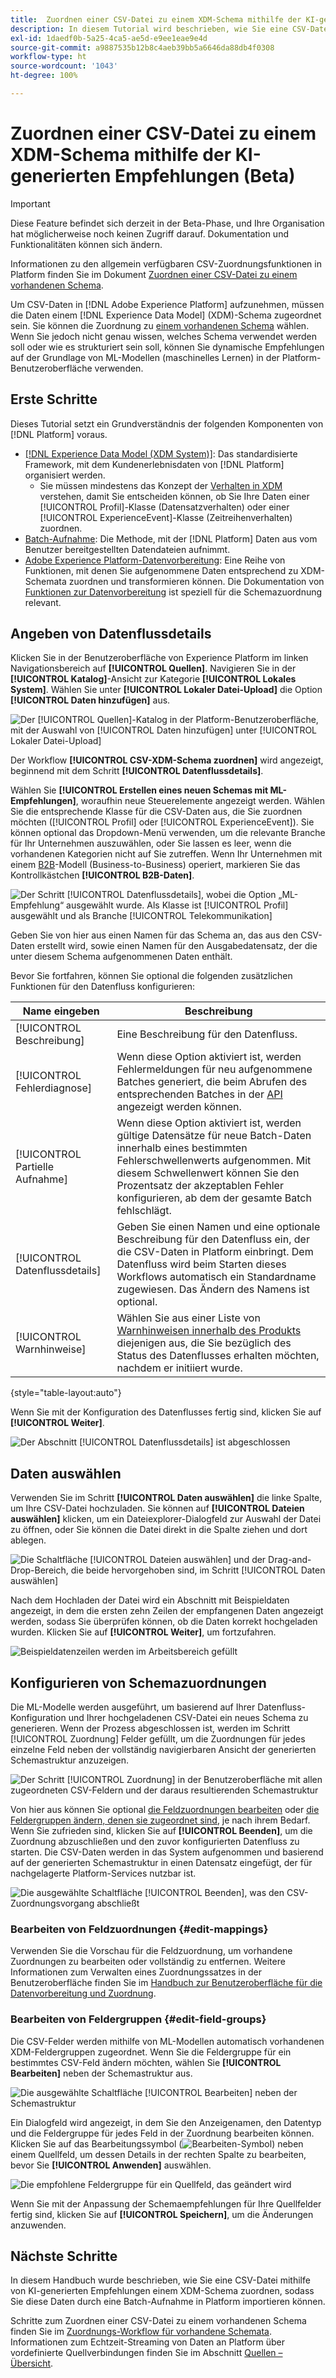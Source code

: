 ```yaml
---
title:  Zuordnen einer CSV-Datei zu einem XDM-Schema mithilfe der KI-generierten Empfehlungen (Beta)
description: In diesem Tutorial wird beschrieben, wie Sie eine CSV-Datei mithilfe von KI-generierten Empfehlungen einem XDM-Schema zuordnen.
exl-id: 1daedf0b-5a25-4ca5-ae5d-e9ee1eae9e4d
source-git-commit: a9887535b12b8c4aeb39bb5a6646da88db4f0308
workflow-type: ht
source-wordcount: '1043'
ht-degree: 100%

---
```


# Zuordnen einer CSV-Datei zu einem XDM-Schema mithilfe der KI-generierten Empfehlungen (Beta)

>[!IMPORTANT]
>
>Diese Feature befindet sich derzeit in der Beta-Phase, und Ihre Organisation hat möglicherweise noch keinen Zugriff darauf. Dokumentation und Funktionalitäten können sich ändern.
>
>Informationen zu den allgemein verfügbaren CSV-Zuordnungsfunktionen in Platform finden Sie im Dokument [Zuordnen einer CSV-Datei zu einem vorhandenen Schema](./existing-schema.md).

Um CSV-Daten in [!DNL Adobe Experience Platform] aufzunehmen, müssen die Daten einem [!DNL Experience Data Model] (XDM)-Schema zugeordnet sein. Sie können die Zuordnung zu [einem vorhandenen Schema](./existing-schema.md) wählen. Wenn Sie jedoch nicht genau wissen, welches Schema verwendet werden soll oder wie es strukturiert sein soll, können Sie dynamische Empfehlungen auf der Grundlage von ML-Modellen (maschinelles Lernen) in der Platform-Benutzeroberfläche verwenden.

## Erste Schritte

Dieses Tutorial setzt ein Grundverständnis der folgenden Komponenten von [!DNL Platform] voraus.

* [[!DNL Experience Data Model (XDM System)]](../../../xdm/home.md): Das standardisierte Framework, mit dem Kundenerlebnisdaten von [!DNL Platform] organisiert werden.
   * Sie müssen mindestens das Konzept der [Verhalten in XDM](../../../xdm/home.md#data-behaviors) verstehen, damit Sie entscheiden können, ob Sie Ihre Daten einer [!UICONTROL Profil]-Klasse (Datensatzverhalten) oder einer [!UICONTROL ExperienceEvent]-Klasse (Zeitreihenverhalten) zuordnen.
* [Batch-Aufnahme](../../batch-ingestion/overview.md): Die Methode, mit der [!DNL Platform] Daten aus vom Benutzer bereitgestellten Datendateien aufnimmt.
* [Adobe Experience Platform-Datenvorbereitung](../../batch-ingestion/overview.md): Eine Reihe von Funktionen, mit denen Sie aufgenommene Daten entsprechend zu XDM-Schemata zuordnen und transformieren können. Die Dokumentation von [Funktionen zur Datenvorbereitung](../../../data-prep/functions.md) ist speziell für die Schemazuordnung relevant.

## Angeben von Datenflussdetails

Klicken Sie in der Benutzeroberfläche von Experience Platform im linken Navigationsbereich auf **[!UICONTROL Quellen]**. Navigieren Sie in der **[!UICONTROL Katalog]**-Ansicht zur Kategorie **[!UICONTROL Lokales System]**. Wählen Sie unter **[!UICONTROL Lokaler Datei-Upload]** die Option **[!UICONTROL Daten hinzufügen]** aus.

![Der [!UICONTROL Quellen]-Katalog in der Platform-Benutzeroberfläche, mit der Auswahl von [!UICONTROL Daten hinzufügen] unter [!UICONTROL Lokaler Datei-Upload]](../../images/tutorials/map-csv-recommendations/local-file-upload.png)

Der Workflow **[!UICONTROL CSV-XDM-Schema zuordnen]** wird angezeigt, beginnend mit dem Schritt **[!UICONTROL Datenflussdetails]**.

Wählen Sie **[!UICONTROL Erstellen eines neuen Schemas mit ML-Empfehlungen]**, woraufhin neue Steuerelemente angezeigt werden. Wählen Sie die entsprechende Klasse für die CSV-Daten aus, die Sie zuordnen möchten ([!UICONTROL Profil] oder [!UICONTROL ExperienceEvent]). Sie können optional das Dropdown-Menü verwenden, um die relevante Branche für Ihr Unternehmen auszuwählen, oder Sie lassen es leer, wenn die vorhandenen Kategorien nicht auf Sie zutreffen. Wenn Ihr Unternehmen mit einem [B2B](../../../xdm/tutorials/relationship-b2b.md)-Modell (Business-to-Business) operiert, markieren Sie das Kontrollkästchen **[!UICONTROL B2B-Daten]**.

![Der Schritt [!UICONTROL Datenflussdetails], wobei die Option „ML-Empfehlung“ ausgewählt wurde. Als Klasse ist [!UICONTROL Profil] ausgewählt und als Branche [!UICONTROL Telekommunikation]](../../images/tutorials/map-csv-recommendations/select-class-and-industry.png)

Geben Sie von hier aus einen Namen für das Schema an, das aus den CSV-Daten erstellt wird, sowie einen Namen für den Ausgabedatensatz, der die unter diesem Schema aufgenommenen Daten enthält.

Bevor Sie fortfahren, können Sie optional die folgenden zusätzlichen Funktionen für den Datenfluss konfigurieren:

| Name eingeben | Beschreibung |
| --- | --- |
| [!UICONTROL Beschreibung] | Eine Beschreibung für den Datenfluss. |
| [!UICONTROL Fehlerdiagnose] | Wenn diese Option aktiviert ist, werden Fehlermeldungen für neu aufgenommene Batches generiert, die beim Abrufen des entsprechenden Batches in der [API](../../batch-ingestion/api-overview.md) angezeigt werden können. |
| [!UICONTROL Partielle Aufnahme] | Wenn diese Option aktiviert ist, werden gültige Datensätze für neue Batch-Daten innerhalb eines bestimmten Fehlerschwellenwerts aufgenommen. Mit diesem Schwellenwert können Sie den Prozentsatz der akzeptablen Fehler konfigurieren, ab dem der gesamte Batch fehlschlägt. |
| [!UICONTROL Datenflussdetails] | Geben Sie einen Namen und eine optionale Beschreibung für den Datenfluss ein, der die CSV-Daten in Platform einbringt. Dem Datenfluss wird beim Starten dieses Workflows automatisch ein Standardname zugewiesen. Das Ändern des Namens ist optional. |
| [!UICONTROL Warnhinweise] | Wählen Sie aus einer Liste von [Warnhinweisen innerhalb des Produkts](../../../observability/alerts/overview.md) diejenigen aus, die Sie bezüglich des Status des Datenflusses erhalten möchten, nachdem er initiiert wurde. |

{style="table-layout:auto"}

Wenn Sie mit der Konfiguration des Datenflusses fertig sind, klicken Sie auf **[!UICONTROL Weiter]**.

![Der Abschnitt [!UICONTROL Datenflussdetails] ist abgeschlossen](../../images/tutorials/map-csv-recommendations/dataflow-detail-complete.png)

## Daten auswählen

Verwenden Sie im Schritt **[!UICONTROL Daten auswählen]** die linke Spalte, um Ihre CSV-Datei hochzuladen. Sie können auf **[!UICONTROL Dateien auswählen]** klicken, um ein Dateiexplorer-Dialogfeld zur Auswahl der Datei zu öffnen, oder Sie können die Datei direkt in die Spalte ziehen und dort ablegen.

![Die Schaltfläche [!UICONTROL Dateien auswählen] und der Drag-and-Drop-Bereich, die beide hervorgehoben sind, im Schritt [!UICONTROL Daten auswählen]](../../images/tutorials/map-csv-recommendations/upload-files.png)

Nach dem Hochladen der Datei wird ein Abschnitt mit Beispieldaten angezeigt, in dem die ersten zehn Zeilen der empfangenen Daten angezeigt werden, sodass Sie überprüfen können, ob die Daten korrekt hochgeladen wurden. Klicken Sie auf **[!UICONTROL Weiter]**, um fortzufahren.

![Beispieldatenzeilen werden im Arbeitsbereich gefüllt](../../images/tutorials/map-csv-recommendations/data-uploaded.png)

## Konfigurieren von Schemazuordnungen

Die ML-Modelle werden ausgeführt, um basierend auf Ihrer Datenfluss-Konfiguration und Ihrer hochgeladenen CSV-Datei ein neues Schema zu generieren. Wenn der Prozess abgeschlossen ist, werden im Schritt [!UICONTROL Zuordnung] Felder gefüllt, um die Zuordnungen für jedes einzelne Feld neben der vollständig navigierbaren Ansicht der generierten Schemastruktur anzuzeigen.

![Der Schritt [!UICONTROL Zuordnung] in der Benutzeroberfläche mit allen zugeordneten CSV-Feldern und der daraus resultierenden Schemastruktur](../../images/tutorials/map-csv-recommendations/schema-generated.png)

Von hier aus können Sie optional [die Feldzuordnungen bearbeiten](#edit-mappings) oder [die Feldergruppen ändern, denen sie zugeordnet sind](#edit-schema), je nach ihrem Bedarf. Wenn Sie zufrieden sind, klicken Sie auf **[!UICONTROL Beenden]**, um die Zuordnung abzuschließen und den zuvor konfigurierten Datenfluss zu starten. Die CSV-Daten werden in das System aufgenommen und basierend auf der generierten Schemastruktur in einen Datensatz eingefügt, der für nachgelagerte Platform-Services nutzbar ist.

![Die ausgewählte Schaltfläche [!UICONTROL Beenden], was den CSV-Zuordnungsvorgang abschließt](../../images/tutorials/map-csv-recommendations/finish-mapping.png)

### Bearbeiten von Feldzuordnungen {#edit-mappings}

Verwenden Sie die Vorschau für die Feldzuordnung, um vorhandene Zuordnungen zu bearbeiten oder vollständig zu entfernen. Weitere Informationen zum Verwalten eines Zuordnungssatzes in der Benutzeroberfläche finden Sie im [Handbuch zur Benutzeroberfläche für die Datenvorbereitung und Zuordnung](../../../data-prep/ui/mapping.md#mapping-interface).

### Bearbeiten von Feldergruppen {#edit-field-groups}

Die CSV-Felder werden mithilfe von ML-Modellen automatisch vorhandenen XDM-Feldergruppen zugeordnet. Wenn Sie die Feldergruppe für ein bestimmtes CSV-Feld ändern möchten, wählen Sie **[!UICONTROL Bearbeiten]** neben der Schemastruktur aus.

![Die ausgewählte Schaltfläche [!UICONTROL Bearbeiten] neben der Schemastruktur](../../images/tutorials/map-csv-recommendations/edit-schema-structure.png)

Ein Dialogfeld wird angezeigt, in dem Sie den Anzeigenamen, den Datentyp und die Feldergruppe für jedes Feld in der Zuordnung bearbeiten können. Klicken Sie auf das Bearbeitungssymbol (![Bearbeiten-Symbol](../../images/tutorials/map-csv-recommendations/edit-icon.png)) neben einem Quellfeld, um dessen Details in der rechten Spalte zu bearbeiten, bevor Sie **[!UICONTROL Anwenden]** auswählen.

![Die empfohlene Feldergruppe für ein Quellfeld, das geändert wird](../../images/tutorials/map-csv-recommendations/select-schema-field.png)

Wenn Sie mit der Anpassung der Schemaempfehlungen für Ihre Quellfelder fertig sind, klicken Sie auf **[!UICONTROL Speichern]**, um die Änderungen anzuwenden.

## Nächste Schritte

In diesem Handbuch wurde beschrieben, wie Sie eine CSV-Datei mithilfe von KI-generierten Empfehlungen einem XDM-Schema zuordnen, sodass Sie diese Daten durch eine Batch-Aufnahme in Platform importieren können.

Schritte zum Zuordnen einer CSV-Datei zu einem vorhandenen Schema finden Sie im [Zuordnungs-Workflow für vorhandene Schemata](./existing-schema.md). Informationen zum Echtzeit-Streaming von Daten an Platform über vordefinierte Quellverbindungen finden Sie im Abschnitt [Quellen – Übersicht](../../../sources/home.md).
